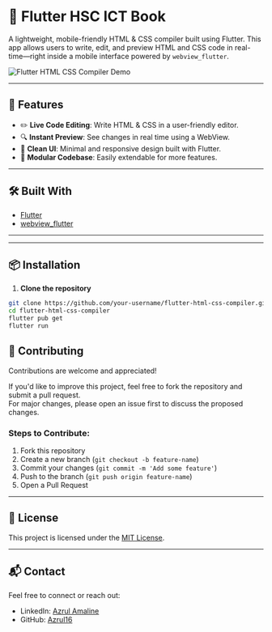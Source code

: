 # 📱 Flutter HSC ICT Book

A lightweight, mobile-friendly HTML & CSS compiler built using Flutter. This app allows users to write, edit, and preview HTML and CSS code in real-time—right inside a mobile interface powered by `webview_flutter`.

![Flutter HTML CSS Compiler Demo](demo.gif) <!-- Replace with actual gif/video screenshot -->

---

## 🚀 Features

- ✏️ **Live Code Editing**: Write HTML & CSS in a user-friendly editor.
- 🔍 **Instant Preview**: See changes in real time using a WebView.
- 🎨 **Clean UI**: Minimal and responsive design built with Flutter.
- 📁 **Modular Codebase**: Easily extendable for more features.

---

## 🛠️ Built With

- [Flutter](https://flutter.dev/)
- [webview_flutter](https://pub.dev/packages/webview_flutter)

---

---

## 📦 Installation

1. **Clone the repository**  
```bash
git clone https://github.com/your-username/flutter-html-css-compiler.git
cd flutter-html-css-compiler
flutter pub get
flutter run
```

## 🤝 Contributing

Contributions are welcome and appreciated!

If you'd like to improve this project, feel free to fork the repository and submit a pull request.  
For major changes, please open an issue first to discuss the proposed changes.

### Steps to Contribute:

1. Fork this repository
2. Create a new branch (`git checkout -b feature-name`)
3. Commit your changes (`git commit -m 'Add some feature'`)
4. Push to the branch (`git push origin feature-name`)
5. Open a Pull Request

---

## 📄 License

This project is licensed under the [MIT License](LICENSE).

---

## 📬 Contact

Feel free to connect or reach out:

- LinkedIn: [Azrul Amaline](https://linkedin.com/in/azrul-amaline)
- GitHub: [Azrul16](https://github.com/Azrul16)


